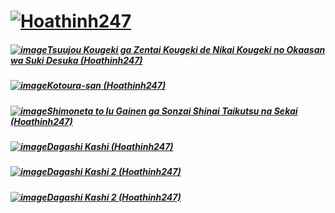 # [![Hoathinh247](https://user-images.githubusercontent.com/75318518/141947432-f818d463-e399-4827-9d0d-1c5385968d8e.png)](https://admin1509.github.io/hoathinh247tv.com/)

##### [![image](https://user-images.githubusercontent.com/75318518/141947349-7420f8d5-766b-42f2-bcfb-85d1a6bde2d8.png)](https://admin1509.github.io/hoathinh247tv.com/ani-tsuujou-kougeki-ga-zentai-kougeki-de-nikai-kougeki-no-okaasan-wa-suki-desuka-3135.html/)[Tsuujou Kougeki ga Zentai Kougeki de Nikai Kougeki no Okaasan wa Suki Desuka (Hoathinh247)](https://admin1509.github.io/hoathinh247tv.com/ani-tsuujou-kougeki-ga-zentai-kougeki-de-nikai-kougeki-no-okaasan-wa-suki-desuka-3135.html/)
##### [![image](https://user-images.githubusercontent.com/75318518/141957492-1963f7c4-08c9-4076-aaad-7b35623865d3.jpg)](https://admin1509.github.io/hoathinh247tv.com/ani-kotoura-san-2802.html/)[Kotoura-san (Hoathinh247)](https://admin1509.github.io/hoathinh247tv.com/ani-kotoura-san-2802.html/)
##### [![image](https://user-images.githubusercontent.com/75318518/141960241-e7e44568-2a85-4a69-b9cc-87039c774459.jpg)](https://admin1509.github.io/hoathinh247tv.com/ani-shimoneta-to-iu-gainen-ga-sonzai-shinai-taikutsu-na-sekai-2174.html)[Shimoneta to Iu Gainen ga Sonzai Shinai Taikutsu na Sekai (Hoathinh247)](https://admin1509.github.io/hoathinh247tv.com/ani-shimoneta-to-iu-gainen-ga-sonzai-shinai-taikutsu-na-sekai-2174.html)
##### [![image](https://user-images.githubusercontent.com/75318518/142188877-a5942764-86ec-4a29-8d45-9f64e2c1536b.jpg)](https://admin1509.github.io/hoathinh247tv.com/ani-dagashi-kashi-1809.html)[Dagashi Kashi (Hoathinh247)](https://admin1509.github.io/hoathinh247tv.com/ani-dagashi-kashi-1809.html)
##### [![image](https://user-images.githubusercontent.com/75318518/142724242-74cbbf42-c85b-4e85-bfeb-3b90c671b765.png)](https://admin1509.github.io/hoathinh247tv.com/ani-dagashi-kashi-1809.html)[Dagashi Kashi 2 (Hoathinh247)](https://admin1509.github.io/hoathinh247tv.com/ani-dagashi-kashi-1809.html)
##### [![image](https://user-images.githubusercontent.com/75318518/142744940-ce72691b-36d8-4814-b1ff-8cb1e9bc3f42.png)](https://admin1509.github.io/hoathinh247tv.com/weblinhtinh.net/stand-by-me-doraemon-2/)[Dagashi Kashi 2 (Hoathinh247)](https://admin1509.github.io/hoathinh247tv.com/weblinhtinh.net/stand-by-me-doraemon-2/)
